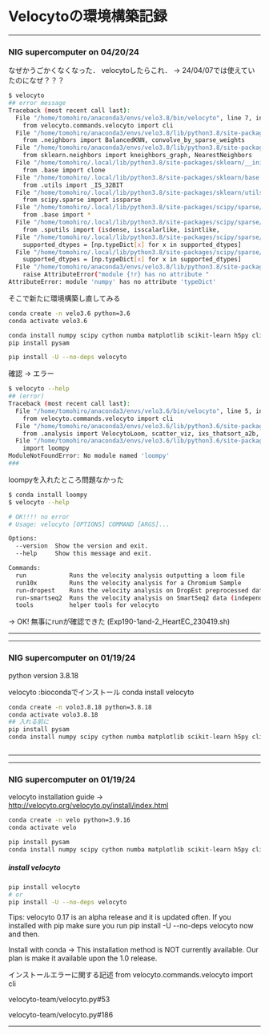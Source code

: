# Velocytoの環境構築記録



----
### NIG supercomputer on 04/20/24
なぜかうごかくなくなった． velocytoしたらこれ． -> 24/04/07では使えていたのになぜ？？？
```sh
$ velocyto
## error message
Traceback (most recent call last):
  File "/home/tomohiro/anaconda3/envs/velo3.8/bin/velocyto", line 7, in <module>
    from velocyto.commands.velocyto import cli
  File "/home/tomohiro/anaconda3/envs/velo3.8/lib/python3.8/site-packages/velocyto/__init__.py", line 12, in <module>
    from .neighbors import BalancedKNN, convolve_by_sparse_weights
  File "/home/tomohiro/anaconda3/envs/velo3.8/lib/python3.8/site-packages/velocyto/neighbors.py", line 3, in <module>
    from sklearn.neighbors import kneighbors_graph, NearestNeighbors
  File "/home/tomohiro/.local/lib/python3.8/site-packages/sklearn/__init__.py", line 80, in <module>
    from .base import clone
  File "/home/tomohiro/.local/lib/python3.8/site-packages/sklearn/base.py", line 21, in <module>
    from .utils import _IS_32BIT
  File "/home/tomohiro/.local/lib/python3.8/site-packages/sklearn/utils/__init__.py", line 20, in <module>
    from scipy.sparse import issparse
  File "/home/tomohiro/.local/lib/python3.8/site-packages/scipy/sparse/__init__.py", line 229, in <module>
    from .base import *
  File "/home/tomohiro/.local/lib/python3.8/site-packages/scipy/sparse/base.py", line 8, in <module>
    from .sputils import (isdense, isscalarlike, isintlike,
  File "/home/tomohiro/.local/lib/python3.8/site-packages/scipy/sparse/sputils.py", line 17, in <module>
    supported_dtypes = [np.typeDict[x] for x in supported_dtypes]
  File "/home/tomohiro/.local/lib/python3.8/site-packages/scipy/sparse/sputils.py", line 17, in <listcomp>
    supported_dtypes = [np.typeDict[x] for x in supported_dtypes]
  File "/home/tomohiro/anaconda3/envs/velo3.8/lib/python3.8/site-packages/numpy/__init__.py", line 320, in __getattr__
    raise AttributeError("module {!r} has no attribute "
AttributeError: module 'numpy' has no attribute 'typeDict'

```
そこで新たに環境構築し直してみる

```sh
conda create -n velo3.6 python=3.6
conda activate velo3.6

conda install numpy scipy cython numba matplotlib scikit-learn h5py click
pip install pysam

pip install -U --no-deps velocyto
```

確認 -> エラー

```sh
$ velocyto --help
## (error)
Traceback (most recent call last):                                                                                                                                                
  File "/home/tomohiro/anaconda3/envs/velo3.6/bin/velocyto", line 5, in <module>                                                                                                  
    from velocyto.commands.velocyto import cli                                                                                                                                    
  File "/home/tomohiro/anaconda3/envs/velo3.6/lib/python3.6/site-packages/velocyto/__init__.py", line 15, in <module>                                                             
    from .analysis import VelocytoLoom, scatter_viz, ixs_thatsort_a2b, load_velocyto_hdf5                                                                                         
  File "/home/tomohiro/anaconda3/envs/velo3.6/lib/python3.6/site-packages/velocyto/analysis.py", line 16, in <module>                                                             
    import loompy                                                                                                                                                                 
ModuleNotFoundError: No module named 'loompy'
###                                                                             
```
loompyを入れたところ問題なかった

```sh
$ conda install loompy
$ velocyto --help

# OK!!!! no error
# Usage: velocyto [OPTIONS] COMMAND [ARGS]...

Options:
  --version  Show the version and exit.
  --help     Show this message and exit.

Commands:
  run            Runs the velocity analysis outputting a loom file
  run10x         Runs the velocity analysis for a Chromium Sample
  run-dropest    Runs the velocity analysis on DropEst preprocessed data
  run-smartseq2  Runs the velocity analysis on SmartSeq2 data (independent bam file per cell)
  tools          helper tools for velocyto
```
-> OK! 無事にrunが確認できた (Exp190-1and-2_HeartEC_230419.sh)

----

----
### NIG supercomputer on 01/19/24

python version 3.8.18

velocyto :biocondaでインストール
conda install velocyto

```sh
conda create -n volo3.8.18 python=3.8.18
conda activate volo3.8.18
## 入れる前に
pip install pysam
conda install numpy scipy cython numba matplotlib scikit-learn h5py click



```

----


----
### NIG supercomputer on 01/19/24
velocyto installation guide -> http://velocyto.org/velocyto.py/install/index.html
```sh
conda create -n velo python=3.9.16
conda activate velo

pip install pysam
conda install numpy scipy cython numba matplotlib scikit-learn h5py click
```
##### install velocyto
```sh
pip install velocyto
# or
pip install -U --no-deps velocyto  
```
Tips: velocyto 0.17 is an alpha release and it is updated often. If you installed with pip make sure you run pip install -U --no-deps velocyto now and then.

Install with conda -> This installation method is NOT currently available. Our plan is make it available upon the 1.0 release.

インストールエラーに関する記述 from velocyto.commands.velocyto import cli

velocyto-team/velocyto.py#53

velocyto-team/velocyto.py#186

----
